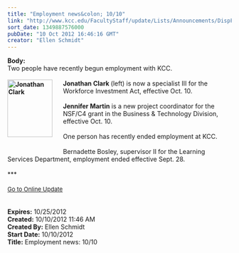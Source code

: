 ```yaml
---
title: "Employment news&colon; 10/10"
link: "http://www.kcc.edu/FacultyStaff/update/Lists/Announcements/DispForm.aspx?ID=847"
sort_date: 1349887576000
pubDate: "10 Oct 2012 16:46:16 GMT"
creator: "Ellen Schmidt"
---
```


<div><b>Body:</b> <div class="ExternalClassBFCA28A103EF4ACD9798365C39A7E427">
<div>Two people have recently begun employment with KCC.</div>
<div> </div>
<div><span style="width:125px;float:left;height:166px"><strong><img style="width:101px;height:129px" alt="Jonathan Clark" src="/FacultyStaff/update/PublishingImages/JClark-sm.jpg" width="160" height="202" /></strong></span><strong>Jonathan Clark </strong>(left) is now a specialist III for the Workforce Investment Act, effective Oct. 10.</div>
<div><br /><strong>Jennifer Martin</strong> is a new project coordinator for the NSF/C4 grant in the Business &amp; Technology Division, effective Oct. 10.</div>
<div> </div>
<div>One person has recently ended employment at KCC. </div>
<div> </div>
<div>Bernadette Bosley, supervisor II for the Learning Services Department, employment ended effective Sept. 28.</div>
<div> </div>
<div>***</div>
<div> </div>
<div>
<div><font size="2"><a href="/FacultyStaff/update/Pages/dailyupdate.aspx">Go to Online Update</a></font></div>
<div><font size="2"></font> </div>
<div> </div></div></div></div>
<div><b>Expires:</b> 10/25/2012</div>
<div><b>Created:</b> 10/10/2012 11:46 AM</div>
<div><b>Created By:</b> Ellen Schmidt</div>
<div><b>Start Date:</b> 10/10/2012</div>
<div><b>Title:</b> Employment news: 10/10</div>

